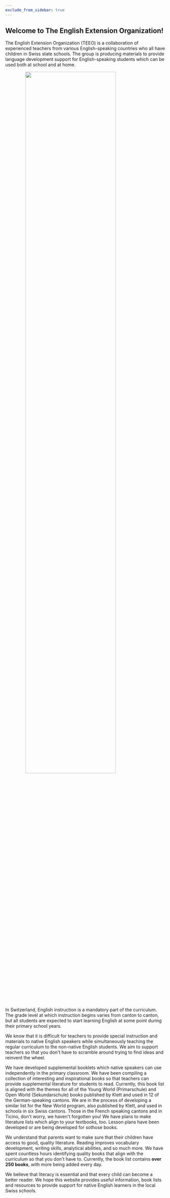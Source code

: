 ```yaml
---
exclude_from_sidebar: true
---
```


## Welcome to The English Extension Organization! 


The English Extension Organization (TEEO) is a collaboration of experienced teachers from various English-speaking countries who all have children in Swiss state schools. The group is producing materials to provide language development support for English-speaking students which can be used both at school and at home.  

<img src="https://i.imgur.com/msRysTK.png" width="75%" style="display:block;margin-left:auto;margin-right:auto;"/>
In Switzerland, English instruction is a mandatory part of the curriculum.  The grade level at which instruction begins varies from canton to canton, but all students are expected to start learning English at some point during their primary school years.   

We know that it is difficult for teachers to provide special instruction and materials to native English speakers while simultaneously teaching the regular curriculum to the non-native English students.  We aim to support  teachers so that you don't have to scramble around trying to find ideas and reinvent the wheel.  

We have developed supplemental booklets which native speakers can use independently in the primary classroom.  We have been compiling a collection of interesting and inspirational books so that teachers can provide supplemental literature for students to read.  Currently, this book list is aligned with the themes  for all of the Young World (Primarschule) and Open World (Sekundarschule) books published by Klett and used in 12 of the German-speaking cantons. We are in the process of developing a similar list for the New World program, also published by Klett, and used in schools in six Swiss cantons.  Those in the French speaking cantons and in Ticino, don't worry, we haven't forgotten you!  We have plans to make literature lists which align to your textbooks, too.  Lesson plans have been developed or are being developed for sothose books. 

We understand that parents want to make sure that their children have access to good, quality literature.  Reading improves vocabulary development, writing skills, analytical abilities, and so much more.  We have spent countless hours identifying quality books that align with the curriculum so that you don't have to.  Currently, the book list contains **over 250 books**, with more being added every day.

We believe that literacy is essential and that every child can become a better reader.  We hope this website provides useful information, book lists and resources to provide support for native English learners in the local Swiss schools.  

<!--stackedit_data:
eyJoaXN0b3J5IjpbLTYyMzU0MTU1OCwtMjE2ODU0MDQ2LDEzNT
k2NDc4ODEsLTExOTEwOTcwMDAsLTEwODMzODMxNDQsLTgwMDEz
ODU2OSwxMzQxNjUyMTQ2LC00MjczMjQzNTUsLTk2MzU1NDQ1NS
wyMDc2MzIwMjY4LC00OTA1ODAzNzksLTgxNDcxNDc1OCwtMjAz
NDMwMTU2OSwtMTA4NTA2MzY5OCwtMTYyNDc0NjI3MCwtMTA1Mz
M5NzQwMSwtMTYyNDc0NjI3MCw3MzA1Mjg4MjgsLTk1Mzg1NDI3
NSwtOTUzODU0Mjc1XX0=
-->
